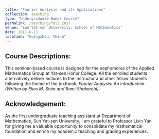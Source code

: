 ```yaml
---
title: "Fourier Analysis and its Applications"
collection: teaching
type: "Undergraduate Honor Course"
permalink: /teaching/fall_2017
venue: "Sun Yat-sen University, School of Mathematics"
date: 2017-8-13
location: "Guangzhou, China"
---
```


## Course Descriptions:

This seminar-based course is designed for the sophomores of the Applied Mathematics Group at Yat-sen Honor College. All the enrolled students alternatively deliver lectures to the instructor and other fellow students following the theme of the textbook, _Fourier Analysis: An Introduction (Written by Elias M. Stein and Rami Shakarchi)_.

## Acknowledgement:
As the first undergraduate teaching assistant at Department of Mathematics, Sun Yat-sen University, I am grateful to Professor Lixin Yan for giving me a valuable opportunity to consolidate my mathematical foundation and enrich my academic teaching and grading experiences.

